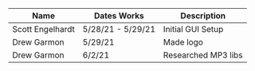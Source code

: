 |    Name          | Dates Works       |     Description        |
| ---------------  | ----------------  | ---------------------- |
| Scott Engelhardt | 5/28/21 - 5/29/21 | Initial GUI Setup      |
| Drew Garmon      | 5/29/21           | Made logo              |
| Drew Garmon      | 6/2/21            | Researched MP3 libs    |

